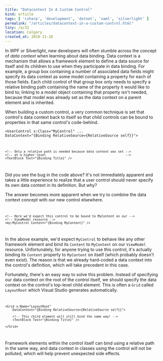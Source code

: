 ```yaml
---
title: "Datacontext In A Custom Control"
kind: article
tags: [ 'csharp', 'development', 'dotnet', 'xaml', 'silverlight' ]
permalink: "/articles/datacontext-in-a-custom-control.html"
tiny: /a/32
location: Calgary
created_at: 2010-11-26
---
```


In WPF or Silverlight, new developers will often stumble across the concept of _data context_ when learning about data binding. Data context is a mechanism that allows a framework element to define a data source for itself and its children to use when they participate in data binding. For example, a group box containing a number of associated data fields might specify its data context as some model containing a property for each of those fields. Each child control of that group box only needs to specify a relative binding path containing the name of the property it would like to bind to; linking to a model object containing that property isn't needed, because that model was already set as the data context on a parent element and is inherited.

When building a custom control, a very common technique is set that control's data context back to itself so that child controls can be bound to properties in that same control's code-behind.

<code lang="xaml"><UserControl x:Class="MyControl" ...
    DataContext="{Binding RelativeSource={RelativeSource self}}">

    <!-- Only a relative path is needed because data context was set -->
    <!-- at a higher level                                           -->
    <TextBlock Text="{Binding Title}" />

</UserControl></code>

Did you see the bug in the code above? It's not immediately apparent and takes a little experience to realize that a user control should never specify its own data context in its definition. But why?

The answer becomes more apparent when we try to combine the data context concept with our new control elsewhere.

<code lang="xaml"><Grid DataContext="{StaticResource ViewModel}">

    <!-- Here we'd expect this control to be bound to MyContent on our -->
    <!-- ViewModel resource -->
    <my:MyControl Content="{Binding MyContent}" />

</Grid></code>

In the above example, we'd expect `MyControl` to behave like any other framework element and bind its `Content` to `MyContent` on our `ViewModel` resource. Unfortunately, for anyone trying to use this control, it's actually binding its `Content` property to `MyContent` on itself (which probably doesn't even exist). The reason is that we already hard-coded a data context into the control's definition, which will take precedent in this case.

Fortunately, there's an easy way to solve this problem. Instead of specifying our data context on the root of the control itself, we should specify the data context on the control's top-level child element. This is often a `Grid` called `LayoutRoot` which Visual Studio generates automatically.

<code lang="xaml"><UserControl x:Class="MyControl">

    <Grid x:Name="LayoutRoot"
        DataContext="{Binding RelativeSource={RelativeSource self}}">

        <!-- This child element will still bind the same way! -->
        <TextBlock Text="{Binding Title}" />

    </Grid>

</UserControl></code>

Framework elements within the control itself can bind using a relative path in the same way, and data context in classes using the control will not be polluted, which will help prevent unexpected side effects.

